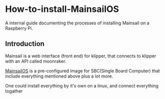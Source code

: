 # How-to-install-MainsailOS
A internal guide documenting the processes of installing Mainsail on a Raspberry Pi.
## Introduction
Mainsail is a web interface (front end) for klipper, that connects to klipper with an API called moonraker.

[MainsailOS](https://github.com/mainsail-crew/MainsailOS) is a pre-configured image for SBC(Single Board Computer) that include everything mentioned above plus a lot more.

One could install everything by it's own on a linux, and connect everything togather
